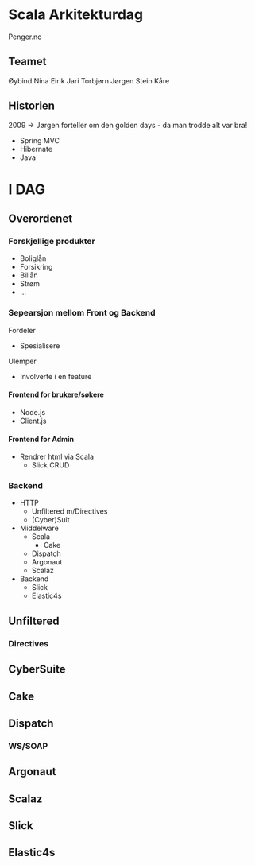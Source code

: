 Scala Arkitekturdag
====================

Penger.no

Teamet
------
Øybind
Nina
Eirik
Jari
Torbjørn
Jørgen
Stein Kåre

Historien
---------

2009 -> Jørgen forteller om den golden days - da man trodde alt var bra!

- Spring MVC
- Hibernate
- Java

I DAG
=====

Overordenet
-----------

### Forskjellige produkter

- Boliglån
- Forsikring
- Billån
- Strøm
- ...

### Sepearsjon mellom Front og Backend

Fordeler

- Spesialisere 

Ulemper
- Involverte i en feature

#### Frontend for brukere/søkere

- Node.js
- Client.js

#### Frontend for Admin

- Rendrer html via Scala
  - Slick CRUD

### Backend

- HTTP 
  - Unfiltered m/Directives
  - (Cyber)Suit
- Middelware
  - Scala
    - Cake
  - Dispatch
  - Argonaut
  - Scalaz
- Backend
  - Slick
  - Elastic4s

## Unfiltered


### Directives

## CyberSuite

## Cake

## Dispatch

### WS/SOAP

## Argonaut

## Scalaz

## Slick

## Elastic4s


